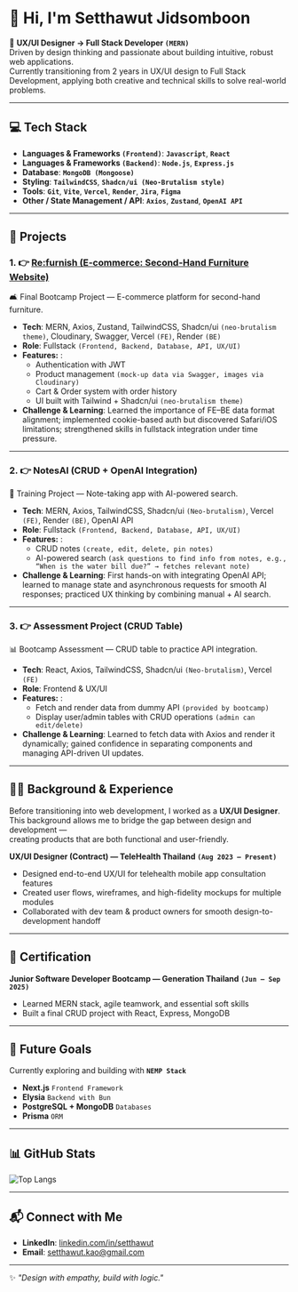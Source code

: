 # 👋 Hi, I'm Setthawut Jidsomboon  

🌱 **UX/UI Designer → Full Stack Developer `(MERN)`**  
Driven by design thinking and passionate about building intuitive, robust web applications.  
Currently transitioning from 2 years in UX/UI design to Full Stack Development, applying both creative and technical skills to solve real-world problems.  

---

## 💻 Tech Stack
- **Languages & Frameworks `(Frontend)`**:  **`Javascript`**, **`React`**
- **Languages & Frameworks `(Backend)`**:  **`Node.js`**, **`Express.js`**
- **Database**:  **`MongoDB (Mongoose)`**
- **Styling**:  **`TailwindCSS`**, **`Shadcn/ui (Neo-Brutalism style)`**
- **Tools**:  **`Git`**, **`Vite`**, **`Vercel`**, **`Render`**, **`Jira`**, **`Figma`**
- **Other / State Management / API**:  **`Axios`**, **`Zustand`**, **`OpenAI API`**

---

## 🚀 Projects  

### 1. 👉 [Re:furnish (E-commerce: Second-Hand Furniture Website)](https://fe-re-furnish.vercel.app/)
🛋️ Final Bootcamp Project — E-commerce platform for second-hand furniture.
- **Tech**: MERN, Axios, Zustand, TailwindCSS, Shadcn/ui `(neo-brutalism theme)`, Cloudinary, Swagger, Vercel `(FE)`, Render `(BE)`
- **Role**: Fullstack `(Frontend, Backend, Database, API, UX/UI)`
- **Features:** :  
  - Authentication with JWT 
  - Product management `(mock-up data via Swagger, images via Cloudinary)`
  - Cart & Order system with order history
  - UI built with Tailwind + Shadcn/ui `(neo-brutalism theme)`
- **Challenge & Learning**: Learned the importance of FE–BE data format alignment; implemented cookie-based auth but discovered Safari/iOS limitations; strengthened skills in fullstack integration under time pressure.

---

### 2. 👉 NotesAI (CRUD + OpenAI Integration)
📝 Training Project — Note-taking app with AI-powered search.
- **Tech**: MERN, Axios, TailwindCSS, Shadcn/ui `(Neo-brutalism)`, Vercel `(FE)`, Render `(BE)`, OpenAI API
- **Role**: Fullstack `(Frontend, Backend, Database, API, UX/UI)`
- **Features:** :
  - CRUD notes `(create, edit, delete, pin notes)`
  - AI-powered search `(ask questions to find info from notes, e.g., “When is the water bill due?” → fetches relevant note)`
- **Challenge & Learning**: First hands-on with integrating OpenAI API; learned to manage state and asynchronous requests for smooth AI responses; practiced UX thinking by combining manual + AI search.

---

### 3. 👉 Assessment Project (CRUD Table)
📊 Bootcamp Assessment — CRUD table to practice API integration.  
- **Tech**: React, Axios, TailwindCSS, Shadcn/ui `(Neo-brutalism)`, Vercel `(FE)`
- **Role**: Frontend & UX/UI
- **Features:** :
  - Fetch and render data from dummy API `(provided by bootcamp)`
  - Display user/admin tables with CRUD operations `(admin can edit/delete)` 
- **Challenge & Learning**: Learned to fetch data with Axios and render it dynamically; gained confidence in separating components and managing API-driven UI updates.
  
---

## 👨‍🎨 Background & Experience
Before transitioning into web development, I worked as a **UX/UI Designer**.  
This background allows me to bridge the gap between design and development —  
creating products that are both functional and user-friendly.

**UX/UI Designer (Contract) — TeleHealth Thailand `(Aug 2023 – Present)`**
- Designed end-to-end UX/UI for telehealth mobile app consultation features
- Created user flows, wireframes, and high-fidelity mockups for multiple modules
- Collaborated with dev team & product owners for smooth design-to-development handoff

---

## 📜 Certification  

**Junior Software Developer Bootcamp — Generation Thailand `(Jun – Sep 2025)`**
- Learned MERN stack, agile teamwork, and essential soft skills
- Built a final CRUD project with React, Express, MongoDB

---

## 🎯 Future Goals

Currently exploring and building with **`NEMP Stack`**
- **Next.js** `Frontend Framework`
- **Elysia** `Backend with Bun`
- **PostgreSQL + MongoDB** `Databases`
- **Prisma** `ORM`

---

## 📊 GitHub Stats 

![Top Langs](https://github-readme-stats.vercel.app/api/top-langs/?username=setthawut-kao&layout=compact&theme=default)  

---

## 📬 Connect with Me  

- **LinkedIn**: [linkedin.com/in/setthawut](https://linkedin.com/in/setthawut)  
- **Email**: [setthawut.kao@gmail.com](mailto:setthawut.kao@gmail.com)  

---
✨ _"Design with empathy, build with logic."_  
